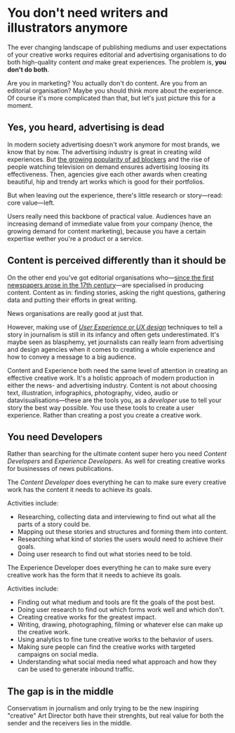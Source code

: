 # You don't need writers and illustrators anymore

The ever changing landscape of publishing mediums and user expectations of your creative works requires editorial and advertising organisations to do both high-quality content *and* make great experiences. The problem is, **you don't do both**.

Are you in marketing? You actually don't do content. Are you from an editorial organisation? Maybe you should think more about the experience. Of course it's more complicated than that, but let's just picture this for a moment.

## Yes, you heard, advertising is dead
In modern society advertising doesn't work anymore for most brands, we know that by now. The advertising industry is great in creating wild experiences. But [the growing popularity of ad blockers](https://techcrunch.com/2015/06/07/adblocking/) and the rise of people watching television on demand ensures advertising loosing its effectiveness. Then, agencies give each other awards when creating beautiful, hip and trendy art works which is good for their portfolios.

But when leaving out the experience, there's little research or story—read: core value—left.

Users really need this backbone of practical value. Audiences have an increasing demand of immediate value from your company (hence, the growing demand for content marketing), because you have a certain expertise wether you're a product or a service.

## Content is perceived differently than it should be

On the other end you've got editorial organisations who—[since the first newspapers arose in the 17th century](https://en.wikipedia.org/wiki/List_of_the_oldest_newspapers)—are specialised in producing content. Content as in: finding stories, asking the right questions, gathering data and putting their efforts in great writing.

News organisations are really good at just that.

However, making use of [*User Experience* or *UX design*](https://www.youtube.com/watch?v=Ovj4hFxko7c) techniques to tell a story in journalism is still in its infancy and often gets underestimated. It's maybe seen as blasphemy, yet journalists can really learn from advertising and design agencies when it comes to creating a whole experience and how to convey a message to a big audience.

Content and Experience both need the same level of attention in creating an effective creative work. It's a holistic approach of modern  production in either the news- and advertising industry. Content is not about choosing text, illustration, infographics, photography, video, audio or datavisualisations—these are the tools you, as a *developer* use to tell your story the best way possible. You use these tools to create a user experience. Rather than creating a post you create a creative work.

## You need Developers

Rather than searching for the ultimate content super hero you need *Content Developers* and *Experience Developers*. As well for creating creative works for businesses of news publications.

The *Content Developer* does everything he can to make sure every creative work has the content it needs to achieve its goals.

Activities include:

* Researching, collecting data and interviewing to find out what all the parts of a story could be.
* Mapping out these stories and structures and forming them into content.
* Researching what kind of stories the users would need to achieve their goals.
* Doing user research to find out what stories need to be told.


The Experience Developer does everything he can to make sure every creative work has the form that it needs to achieve its goals.

Activities include:

* Finding out what medium and tools are fit the goals of the post best.
* Doing user research to find out which forms work well and which don't.
* Creating creative works for the greatest impact.
* Writing, drawing, photographing, filming or whatever else can make up the creative work.
* Using analytics to fine tune creative works to the behavior of users.
* Making sure people can find the creative works with targeted campaigns on social media.
* Understanding what social media need what approach and how they can be used to generate inbound traffic.

## The gap is in the middle

Conservatism in journalism and only trying to be the new inspiring "creative" Art Director both have their strenghts, but real value for both the sender and the receivers lies in the middle.
